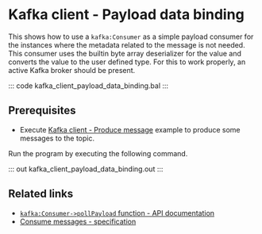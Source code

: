 # Kafka client - Payload data binding

This shows how to use a `kafka:Consumer` as a simple payload consumer for the instances where the metadata related to the message is not needed. This consumer uses the builtin byte array deserializer for the value and converts the value to the user defined type. For this to work properly, an active Kafka broker should be present.

::: code kafka_client_payload_data_binding.bal :::

## Prerequisites
- Execute [Kafka client - Produce message](/learn/by-example/kafka-client-produce-message) example to produce some messages to the topic.

Run the program by executing the following command.

::: out kafka_client_payload_data_binding.out :::

## Related links
- [`kafka:Consumer->pollPayload` function - API documentation](https://lib.ballerina.io/ballerinax/kafka/3.4.0/clients/Consumer#pollPayload)
- [Consume messages - specification](https://github.com/ballerina-platform/module-ballerinax-kafka/blob/master/docs/spec/spec.md#422-consume-messages)
